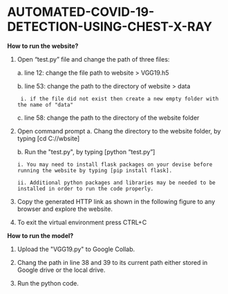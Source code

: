 # AUTOMATED-COVID-19-DETECTION-USING-CHEST-X-RAY

**How to run the website?**
1. Open “test.py” file and change the path of three files:
  
    a. line 12: change the file path to website > VGG19.h5
  
    b. line 53: change the path to the directory of website > data 
      
        i. if the file did not exist then create a new empty folder with the name of "data"
  
    c. line 58: change the path to the directory of the website folder
    
2. Open command prompt
    a. Chang the directory to the website folder, by typing [cd C:/<path>/wbsite]
  
    b. Run the "test.py", by typing [python “test.py”]
     
       i. You may need to install flask packages on your devise before running the website by typing [pip install flask].
     
       ii. Additional python packages and libraries may be needed to be installed in order to run the code properly.

3. Copy the generated HTTP link as shown in the following figure to any browser and explore the website.

4. To exit the virtual environment press CTRL+C

**How to run the model?**
1. Upload the "VGG19.py" to Google Collab.

2. Chang the path in line 38 and 39 to its current path either stored in Google drive or the local drive.

3. Run the python code.
